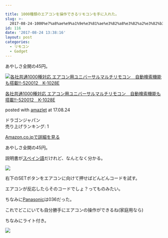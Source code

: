 ```yaml
---

title: 1000種類のエアコンを操作できるリモコンを手に入れた。
slug: >-
  2017-08-24-1000%e7%a8%ae%e9%a1%9e%e3%81%ae%e3%82%a8%e3%82%a2%e3%82%b3%e3%83%b3%e3%82%92%e6%93%8d%e4%bd%9c%e3%81%a7%e3%81%8d%e3%82%8b
id: 116
date: '2017-08-24 13:38:16'
layout: post
categories:
  - リモコン
  - Gadget
---
```

あやしさ全開の45円。
　　


 [![各社共通1000種対応 エアコン用ユニバーサルマルチリモコン　自動検索機能も搭載!!-520012　K-1028E](https://cdn-ak.f.st-hatena.com/images/fotolife/p/peipeipe/20190630/20190630171443.jpg)](http://www.amazon.co.jp/exec/obidos/ASIN/B000V4OBBE/peipeipe-22/ref=nosim/) 



[各社共通1000種対応 エアコン用ユニバーサルマルチリモコン　自動検索機能も搭載!!-520012　K-1028E](http://www.amazon.co.jp/exec/obidos/ASIN/B000V4OBBE/peipeipe-22/ref=nosim/)

posted with [amazlet](http://www.amazlet.com/ "amazlet") at 17.08.24



ドラゴンジャパン  
売り上げランキング: 1  




[Amazon.co.jpで詳細を見る](http://www.amazon.co.jp/exec/obidos/ASIN/B000V4OBBE/peipeipe-22/ref=nosim/)







あやしさ全開の45円。

説明書が[スペイン語](http://d.hatena.ne.jp/keyword/%A5%B9%A5%DA%A5%A4%A5%F3%B8%EC)だけれど、なんとなく分かる。

![](https://cdn-ak.f.st-hatena.com/images/fotolife/p/peipeipe/20190630/20190630171022.jpg)

右下のSETボタンをエアコンに向けて押せばどんどんコードを試す。

エアコンが反応したらそのコードでしょ？ってものみたい。

ちなみに[Panasonic](http://d.hatena.ne.jp/keyword/Panasonic)は036だった。

これでどこにいても自分勝手にエアコンの操作ができるね(家庭用なら)

ちなみにライト付き。

![](https://cdn-ak.f.st-hatena.com/images/fotolife/p/peipeipe/20190630/20190630170257.jpg)